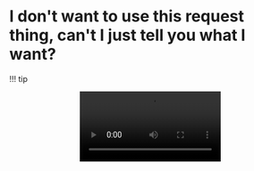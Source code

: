 # I don't want to use this request thing, can't I just tell you what I want?

!!! tip
    <center><video style="width:50%" controls="true" alt="type:video">
      <source src="../../assets/video/dale-go-to-hell.webm" type="video/webm">
    </video></center>
